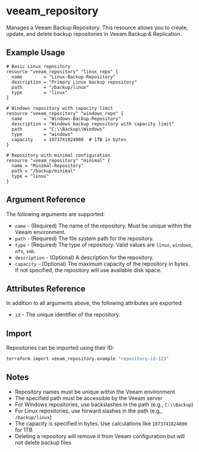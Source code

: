 # veeam_repository

Manages a Veeam Backup Repository. This resource allows you to create, update, and delete backup repositories in Veeam Backup & Replication.

## Example Usage

```hcl
# Basic Linux repository
resource "veeam_repository" "linux_repo" {
  name        = "Linux-Backup-Repository"
  description = "Primary Linux backup repository"
  path        = "/backup/linux"
  type        = "linux"
}

# Windows repository with capacity limit
resource "veeam_repository" "windows_repo" {
  name        = "Windows-Backup-Repository"
  description = "Windows backup repository with capacity limit"
  path        = "C:\\Backup\\Windows"
  type        = "windows"
  capacity    = 1073741824000  # 1TB in bytes
}

# Repository with minimal configuration
resource "veeam_repository" "minimal" {
  name = "Minimal-Repository"
  path = "/backup/minimal"
  type = "linux"
}
```

## Argument Reference

The following arguments are supported:

- `name` - (Required) The name of the repository. Must be unique within the Veeam environment.
- `path` - (Required) The file system path for the repository.
- `type` - (Required) The type of repository. Valid values are `linux`, `windows`, `nfs`, `smb`.
- `description` - (Optional) A description for the repository.
- `capacity` - (Optional) The maximum capacity of the repository in bytes. If not specified, the repository will use available disk space.

## Attributes Reference

In addition to all arguments above, the following attributes are exported:

- `id` - The unique identifier of the repository.

## Import

Repositories can be imported using their ID:

```bash
terraform import veeam_repository.example "repository-id-123"
```

## Notes

- Repository names must be unique within the Veeam environment
- The specified path must be accessible by the Veeam server
- For Windows repositories, use backslashes in the path (e.g., `C:\\Backup`)
- For Linux repositories, use forward slashes in the path (e.g., `/backup/linux`)
- The capacity is specified in bytes. Use calculations like `1073741824000` for 1TB
- Deleting a repository will remove it from Veeam configuration but will not delete backup files

